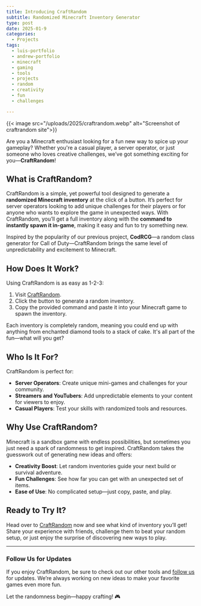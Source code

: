 ```yaml
---
title: Introducing CraftRandom
subtitle: Randomized Minecraft Inventory Generator
type: post
date: 2025-01-9
categories:
  - Projects
tags:
  - luis-portfolio
  - andrew-portfolio
  - minecraft
  - gaming
  - tools
  - projects
  - random
  - creativity
  - fun
  - challenges

---
```


{{< image src="/uploads/2025/craftrandom.webp" alt="Screenshot of craftrandom site">}}

Are you a Minecraft enthusiast looking for a fun new way to spice up your gameplay? Whether you're a casual player, a server operator, or just someone who loves creative challenges, we’ve got something exciting for you—**CraftRandom**!

<!--more-->

## What is CraftRandom?

CraftRandom is a simple, yet powerful tool designed to generate a **randomized Minecraft inventory** at the click of a button. It’s perfect for server operators looking to add unique challenges for their players or for anyone who wants to explore the game in unexpected ways. With CraftRandom, you’ll get a full inventory along with the **command to instantly spawn it in-game**, making it easy and fun to try something new.

Inspired by the popularity of our previous project, **CodRCG**—a random class generator for Call of Duty—CraftRandom brings the same level of unpredictability and excitement to Minecraft.

## How Does It Work?

Using CraftRandom is as easy as 1-2-3:

1. Visit [CraftRandom](https://craftrandom.com/).
2. Click the button to generate a random inventory.
3. Copy the provided command and paste it into your Minecraft game to spawn the inventory.

Each inventory is completely random, meaning you could end up with anything from enchanted diamond tools to a stack of cake. It's all part of the fun—what will you get?

## Who Is It For?

CraftRandom is perfect for:

- **Server Operators**: Create unique mini-games and challenges for your community.
- **Streamers and YouTubers**: Add unpredictable elements to your content for viewers to enjoy.
- **Casual Players**: Test your skills with randomized tools and resources.

## Why Use CraftRandom?

Minecraft is a sandbox game with endless possibilities, but sometimes you just need a spark of randomness to get inspired. CraftRandom takes the guesswork out of generating new ideas and offers:

- **Creativity Boost**: Let random inventories guide your next build or survival adventure.
- **Fun Challenges**: See how far you can get with an unexpected set of items.
- **Ease of Use**: No complicated setup—just copy, paste, and play.

## Ready to Try It?

Head over to [CraftRandom](https://craftrandom.com/) now and see what kind of inventory you’ll get! Share your experience with friends, challenge them to beat your random setup, or just enjoy the surprise of discovering new ways to play.

---

### Follow Us for Updates

If you enjoy CraftRandom, be sure to check out our other tools and [follow us](https://github.com/SiloCityLabs/craftrandom.com/subscription) for updates. We’re always working on new ideas to make your favorite games even more fun.

Let the randomness begin—happy crafting! 🎮
